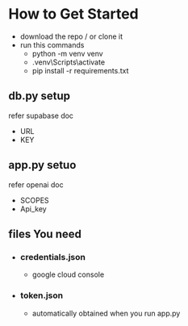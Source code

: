 # How to Get Started 
- download the repo / or clone it
- run this commands
  - python -m venv venv
  - .venv\Scripts\activate
  - pip install -r requirements.txt
## db.py setup 
  refer supabase doc 
 - URL
 - KEY
## app.py setuo
  refer openai doc
 - SCOPES
 - Api_key 
## files You need 
- ### credentials.json
  - google cloud console
- ### token.json
  - automatically obtained when you run app.py

  

